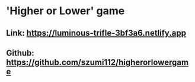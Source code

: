 # 'Higher or Lower' game
## Link: https://luminous-trifle-3bf3a6.netlify.app
## Github: https://github.com/szumi112/higherorlowergame